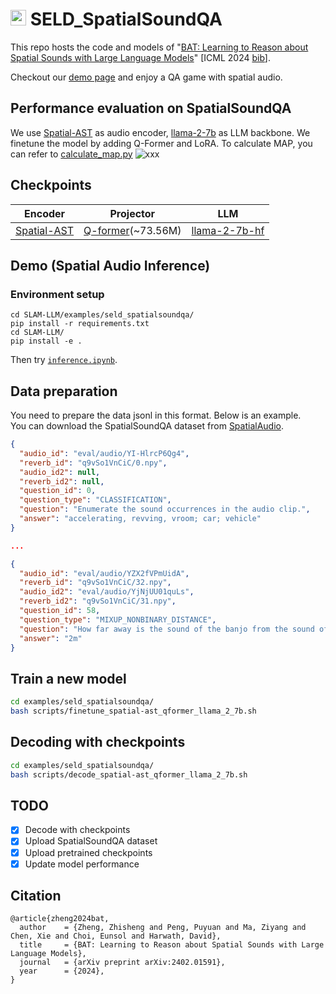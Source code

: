 # <img src="assets/bat.png" alt="SELD_SpatialSoundQA" width="25" height="25"> SELD_SpatialSoundQA

This repo hosts the code and models of "[BAT: Learning to Reason about Spatial Sounds with Large Language Models](https://arxiv.org/abs/2402.01591)" [ICML 2024 [bib](https://github.com/X-LANCE/SLAM-LLM/tree/main/examples/seld_spatialsoundqa#citation)]. 

Checkout our [demo page](https://zhishengzheng.com/BAT/) and enjoy a QA game with spatial audio.

## Performance evaluation on **SpatialSoundQA**
We use [Spatial-AST](https://huggingface.co/datasets/zhisheng01/SpatialAudio/blob/main/SpatialAST/finetuned.pth) as audio encoder, [llama-2-7b](https://huggingface.co/meta-llama/Llama-2-7b) as LLM backbone. We finetune the model by adding Q-Former and LoRA. To calculate MAP, you can refer to [calculate_map.py](https://github.com/X-LANCE/SLAM-LLM/blob/main/examples/seld_spatialsoundqa/scripts/calculate_map.py)
<img src="assets/performance.png" alt="xxx">


## Checkpoints
Encoder | Projector | LLM | 
|---|---|---|
[Spatial-AST](https://huggingface.co/datasets/zhisheng01/SpatialAudio/blob/main/SpatialAST/finetuned.pth) | [Q-former](https://huggingface.co/datasets/zhisheng01/SpatialAudio/blob/main/BAT/model.pt)(~73.56M) | [llama-2-7b-hf](https://huggingface.co/meta-llama/Llama-2-7b) |

## Demo (Spatial Audio Inference)
### Environment setup
```
cd SLAM-LLM/examples/seld_spatialsoundqa/
pip install -r requirements.txt
cd SLAM-LLM/
pip install -e .
```

Then try [`inference.ipynb`](https://github.com/X-LANCE/SLAM-LLM/blob/main/examples/seld_spatialsoundqa/inference.ipynb).


## Data preparation
You need to prepare the data jsonl in this format. Below is an example.  
You can download the SpatialSoundQA dataset from [SpatialAudio](https://huggingface.co/datasets/zhisheng01/SpatialAudio).
```json
{
  "audio_id": "eval/audio/YI-HlrcP6Qg4",
  "reverb_id": "q9vSo1VnCiC/0.npy", 
  "audio_id2": null, 
  "reverb_id2": null, 
  "question_id": 0, 
  "question_type": "CLASSIFICATION", 
  "question": "Enumerate the sound occurrences in the audio clip.", 
  "answer": "accelerating, revving, vroom; car; vehicle"
}

...

{
  "audio_id": "eval/audio/YZX2fVPmUidA", 
  "reverb_id": "q9vSo1VnCiC/32.npy", 
  "audio_id2": "eval/audio/YjNjUU01quLs", 
  "reverb_id2": "q9vSo1VnCiC/31.npy", 
  "question_id": 58, 
  "question_type": "MIXUP_NONBINARY_DISTANCE", 
  "question": "How far away is the sound of the banjo from the sound of the whack, thwack?", 
  "answer": "2m"
}
```

## Train a new model
```bash
cd examples/seld_spatialsoundqa/
bash scripts/finetune_spatial-ast_qformer_llama_2_7b.sh
```

## Decoding with checkpoints
```bash
cd examples/seld_spatialsoundqa/
bash scripts/decode_spatial-ast_qformer_llama_2_7b.sh
```


## TODO
- [x] Decode with checkpoints
- [x] Upload SpatialSoundQA dataset
- [x] Upload pretrained checkpoints
- [x] Update model performance

## Citation
```
@article{zheng2024bat,
  author    = {Zheng, Zhisheng and Peng, Puyuan and Ma, Ziyang and Chen, Xie and Choi, Eunsol and Harwath, David},
  title     = {BAT: Learning to Reason about Spatial Sounds with Large Language Models},
  journal   = {arXiv preprint arXiv:2402.01591},
  year      = {2024},
}
```